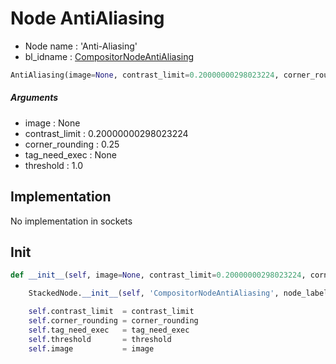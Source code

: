 # Node AntiAliasing

- Node name : 'Anti-Aliasing'
- bl_idname : [CompositorNodeAntiAliasing](https://docs.blender.org/api/current/bpy.types.CompositorNodeAntiAliasing.html)


``` python
AntiAliasing(image=None, contrast_limit=0.20000000298023224, corner_rounding=0.25, tag_need_exec=None, threshold=1.0, node_label=None, node_color=None)
```
##### Arguments

- image : None
- contrast_limit : 0.20000000298023224
- corner_rounding : 0.25
- tag_need_exec : None
- threshold : 1.0

## Implementation

No implementation in sockets

## Init

``` python
def __init__(self, image=None, contrast_limit=0.20000000298023224, corner_rounding=0.25, tag_need_exec=None, threshold=1.0, node_label=None, node_color=None):

    StackedNode.__init__(self, 'CompositorNodeAntiAliasing', node_label=node_label, node_color=node_color)

    self.contrast_limit  = contrast_limit
    self.corner_rounding = corner_rounding
    self.tag_need_exec   = tag_need_exec
    self.threshold       = threshold
    self.image           = image
```
